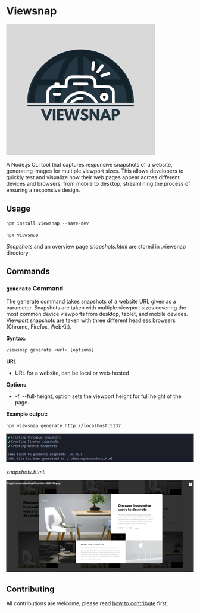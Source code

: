 # Viewsnap

![Viewsnap logo](https://github.com/anttiromppanen/viewsnap/blob/main/public/logo.png)

A Node.js CLI tool that captures responsive snapshots of a website, generating images for multiple viewport sizes. This allows developers to quickly test and visualize how their web pages appear across different devices and browsers, from mobile to desktop, streamlining the process of ensuring a responsive design.

## Usage

```javascript
npm install viewsnap --save-dev
```
```javascript
npx viewsnap
```

*Snapshots* and an overview page *snapshots.html* are stored in .viewsnap directory.

## Commands

### `generate` Command

The generate command takes snapshots of a website URL given as a parameter. Snapshots are taken with multiple viewport sizes covering the most common device viewports from desktop, tablet, and mobile devices. Viewport snapshots are taken with three different headless browsers (Chrome, Firefox, WebKit).

**Syntax:**

```javascript
viewsnap generate <url> [options]
```

**URL**
* URL for a website, can be local or web-hosted

**Options**
* -f, --full-height, option sets the viewport height for full height of the page.

**Example output:**

```
npm viewsnap generate http://localhost:5137
```

![snapshots.html preview](https://github.com/anttiromppanen/viewsnap/blob/main/public/generate1.png)

*snapshots.html:*


![snapshots.html preview](https://github.com/anttiromppanen/viewsnap/blob/main/public/generate2.png)

## Contributing
All contributions are welcome, please read [how to contribute](CONTRIBUTING.md) first.
